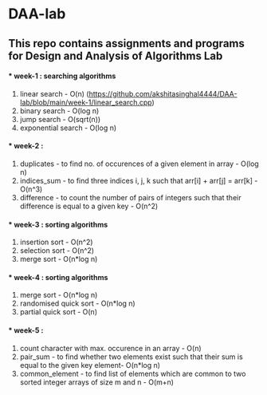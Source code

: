 # DAA-lab
## This repo contains assignments and programs for Design and Analysis of Algorithms Lab
#### * week-1 : searching algorithms 
1. linear search - O(n) (https://github.com/akshitasinghal4444/DAA-lab/blob/main/week-1/linear_search.cpp) 
2. binary search - O(log n)  
3. jump search - O(sqrt(n))  
4. exponential search - O(log n)

#### * week-2 :
1. duplicates - to find no. of occurences of a given element in array - O(log n)
2. indices_sum - to find three indices i, j, k such that arr[i] + arr[j] = arr[k] - O(n^3)
3. difference - to count the number of pairs of integers such that their difference is equal to a given key - O(n^2)

#### * week-3 : sorting algorithms 
1. insertion sort - O(n^2)
2. selection sort - O(n^2)
3. merge sort - O(n*log n)

#### * week-4 : sorting algorithms 
1. merge sort - O(n*log n)
2. randomised quick sort - O(n*log n)
3. partial quick sort - O(n)

#### * week-5 :
1. count character with max. occurence in an array - O(n)
2. pair_sum - to find whether two elements exist such that their sum is equal to the given key element- O(n*log n)
3. common_element - to find list of elements which are common to two sorted integer arrays of size m and n - O(m+n)
